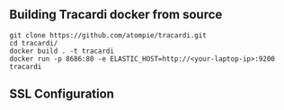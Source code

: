 ## Building Tracardi docker from source


```
git clone https://github.com/atompie/tracardi.git
cd tracardi/
docker build . -t tracardi
docker run -p 8686:80 -e ELASTIC_HOST=http://<your-laptop-ip>:9200 tracardi
```

## SSL Configuration


